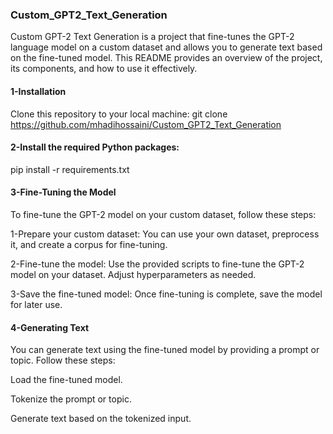 ### Custom_GPT2_Text_Generation

Custom GPT-2 Text Generation is a project that fine-tunes the GPT-2 language model on a custom dataset and allows you to generate text based on the fine-tuned model. This README provides an overview of the project, its components, and how to use it effectively.

#### 1-Installation
Clone this repository to your local machine:
git clone https://github.com/mhadihossaini/Custom_GPT2_Text_Generation

#### 2-Install the required Python packages:
pip install -r requirements.txt


#### 3-Fine-Tuning the Model
To fine-tune the GPT-2 model on your custom dataset, follow these steps:

1-Prepare your custom dataset: You can use your own dataset, preprocess it, and create a corpus for fine-tuning.

2-Fine-tune the model: Use the provided scripts to fine-tune the GPT-2 model on your dataset. Adjust hyperparameters as needed.

3-Save the fine-tuned model: Once fine-tuning is complete, save the model for later use.

#### 4-Generating Text
You can generate text using the fine-tuned model by providing a prompt or topic. Follow these steps:

Load the fine-tuned model.

Tokenize the prompt or topic.

Generate text based on the tokenized input.
